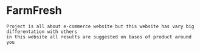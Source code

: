 # FarmFresh
    Project is all about e-commerce website but this website has vary big differentation with others 
    in this website all results are suggested on bases of product around you
